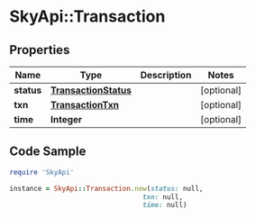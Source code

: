 # SkyApi::Transaction

## Properties

Name | Type | Description | Notes
------------ | ------------- | ------------- | -------------
**status** | [**TransactionStatus**](TransactionStatus.md) |  | [optional] 
**txn** | [**TransactionTxn**](TransactionTxn.md) |  | [optional] 
**time** | **Integer** |  | [optional] 

## Code Sample

```ruby
require 'SkyApi'

instance = SkyApi::Transaction.new(status: null,
                                 txn: null,
                                 time: null)
```


